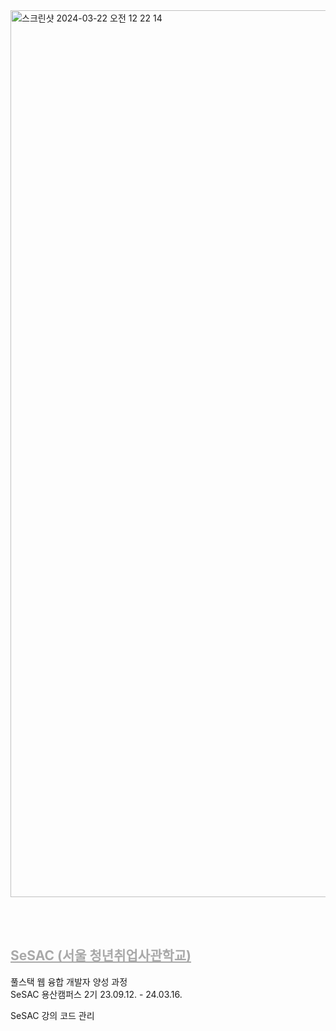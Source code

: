 <img width="1419" alt="스크린샷 2024-03-22 오전 12 22 14" src="https://github.com/ldw0123/sesac-ys-2/assets/88626857/6d324487-fe95-4f5a-9c62-9ba002c2313a">

<br/><br/>

## <a href="http://sesac.seoul.kr" style="color:darkgray">SeSAC (서울 청년취업사관학교)<a/>

풀스택 웹 융합 개발자 양성 과정 <br/>
SeSAC 용산캠퍼스 2기
23.09.12. - 24.03.16.

SeSAC 강의 코드 관리
